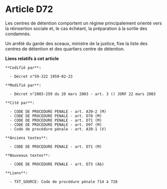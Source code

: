 # Article D72

Les centres de détention comportent un régime principalement orienté vers la réinsertion sociale et, le cas échéant, la
préparation à la sortie des condamnés.

Un arrêté du garde des sceaux, ministre de la justice, fixe la liste des centres de détention et des quartiers centre de
détention.

**Liens relatifs à cet article**

	**Codifié par**:

	  - Décret n°59-322 1959-02-23

	**Modifié par**:

	  - Décret n°2003-259 du 20 mars 2003 - art. 3 () JORF 22 mars 2003

	**Cité par**:

	  - CODE DE PROCEDURE PENALE - art. A39-2 (M)
	  - CODE DE PROCEDURE PENALE - art. D70 (M)
	  - CODE DE PROCEDURE PENALE - art. D71 (M)
	  - CODE DE PROCEDURE PENALE - art. D97 (M)
	  - Code de procédure pénale - art. A39-1 (V)

	**Anciens textes**:

	  - CODE DE PROCEDURE PENALE - art. D71 (M)

	**Nouveaux textes**:

	  - CODE DE PROCEDURE PENALE - art. D73 (Ab)

	**Liens**:

	  - TXT_SOURCE: Code de procédure pénale 714 à 728
